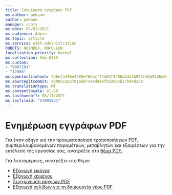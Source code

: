 ```yaml
---
title: Ενημέρωση εγγράφων PDF
ms.author: pebaum
author: pebaum
manager: scotv
ms.date: 07/02/2021
ms.audience: Admin
ms.topic: article
ms.service: o365-administration
ROBOTS: NOINDEX, NOFOLLOW
localization_priority: Normal
ms.collection: Adm_O365
ms.custom:
- "9007101"
- "12066"
ms.openlocfilehash: 7a6efa496e2489e765acf74e03f0486a2dd7b943fe0d933bd0eda4d50883aa2c
ms.sourcegitcommit: 920051182781bd97ce4d4d6fbd268cb37b84d239
ms.translationtype: MT
ms.contentlocale: el-GR
ms.lasthandoff: 08/11/2021
ms.locfileid: "57891831"
---
```

# <a name="update-pdf-documents"></a>Ενημέρωση εγγράφων PDF

Για έναν οδηγό για την πραγματοποίηση τροποποιήσεων PDF, συμπεριλαμβανομένων παραμέτρων, μεταβλητών και εξαιρέσεων για την εκτέλεση της εργασίας σας, ανατρέξτε στο [θέμα PDF.](https://docs.microsoft.com/power-automate/desktop-flows/actions-reference/pdf)

Για λεπτομέρειες, ανατρέξτε στο θέμα:

- [Εξαγωγή εικόνας](https://docs.microsoft.com/power-automate/desktop-flows/actions-reference/pdf#pdf-actions)
- [Εξαγωγή κειμένου](https://docs.microsoft.com/power-automate/desktop-flows/actions-reference/pdf#extracttextfrompdfaction)
- [Συγχώνευση αρχείων PDF](https://docs.microsoft.com/power-automate/desktop-flows/actions-reference/pdf#mergefiles)
- [Εξαγωγή σελίδων για τη δημιουργία νέου PDF](https://docs.microsoft.com/power-automate/desktop-flows/actions-reference/pdf#extractpages)
